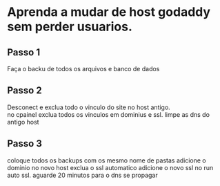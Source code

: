 # Aprenda a mudar de host godaddy sem perder usuarios.

## Passo 1
Faça o backu de todos os arquivos e banco de dados

## Passo 2
Desconect e exclua todo o vinculo do site no host antigo.<br>
no cpainel exclua todos os vinculos em dominius e ssl.
limpe as dns do antigo host

## Passo 3
coloque todos os backups com os mesmo nome de pastas
adicione o dominio no novo host
exclua o ssl automatico
adicione o novo ssl no run auto ssl.
aguarde 20 minutos para o dns se propagar



